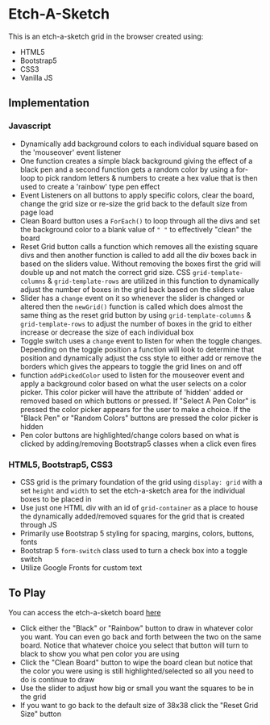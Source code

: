 # Etch-A-Sketch

This is an etch-a-sketch grid in the browser created using:

 - HTML5
 - Bootstrap5
 - CSS3
 - Vanilla JS

## Implementation

### Javascript

 - Dynamically add background colors to each individual square based on the 'mouseover' event listener
 - One function creates a simple black background giving the effect of a black pen and a second function gets a random color by using a for-loop to pick random letters & numbers to create a hex value that is then used to create a 'rainbow' type pen effect
 - Event Listeners on all buttons to apply specific colors, clear the board, change the grid size or re-size the grid back to the default size from page load
 - Clean Board button uses a `ForEach()` to loop through all the divs and set the background color to a blank value of `" "` to effectively "clean" the board
 - Reset Grid button calls a function which removes all the existing square divs and then another function is called to add all the div boxes back in based on the sliders value.  Without removing the boxes first the grid will double up and not match the correct grid size.  CSS `grid-template-columns` & `grid-template-rows` are utilized in this function to dynamically adjust the number of boxes in the grid back based on the sliders value
 - Slider has a `change` event on it so whenever the slider is changed or altered then the `newGrid()` function is called which does almost the same thing as the reset grid button by using `grid-template-columns` & `grid-template-rows` to adjust the number of boxes in the grid to either increase or decrease the size of each individual box
 - Toggle switch uses a `change` event to listen for when the toggle changes.  Depending on the toggle position a function will look to determine that position and dynamically adjust the css style to either add or remove the borders which gives the appears to toggle the grid lines on and off
 - function `addPickedColor` used to listen for the mouseover event and apply a background color based on what the user selects on a color picker.  This color picker will have the attribute of 'hidden' added or removed based on which buttons or pressed.  If "Select A Pen Color" is pressed the color picker appears for the user to make a choice.  If the "Black Pen" or "Random Colors" buttons are pressed the color picker is hidden
 - Pen color buttons are highlighted/change colors based on what is clicked by adding/removing Bootstrap5 classes when a click even fires

### HTML5, Bootstrap5, CSS3

 - CSS grid is the primary foundation of the grid using `display: grid` with a set `height` and `width` to set the etch-a-sketch area for the individual boxes to be placed in
 - Use just one HTML div with an id of `grid-container` as a place to house the dynamically added/removed squares for the grid that is created through JS
 - Primarily use Bootstrap 5 styling for spacing, margins, colors, buttons, fonts
 - Bootstrap 5 `form-switch` class used to turn a check box into a toggle switch
 - Utilize Google Fronts for custom text

## To Play

You can access the etch-a-sketch board [here](https://epetela51.github.io/etch-a-sketch/)

 - Click either the "Black" or "Rainbow" button to draw in whatever color you want.  You can even go back and forth between the two on the same board.  Notice that whatever choice you select that button will turn to black to show you what pen color you are using
 - Click the "Clean Board" button to wipe the board clean but notice that the color you were using is still highlighted/selected so all you need to do is continue to draw
 - Use the slider to adjust how big or small you want the squares to be in the grid
 - If you want to go back to the default size of 38x38 click the "Reset Grid Size" button
